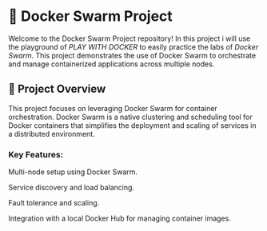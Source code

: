 #  🐳 Docker Swarm Project
Welcome to the Docker Swarm Project repository! 
In this project i will use the playground of *PLAY WITH DOCKER* to easily practice the labs of *Docker Swarm*.
This project demonstrates the use of Docker Swarm to orchestrate and manage containerized applications across multiple nodes.

## 🌟 Project Overview
This project focuses on leveraging Docker Swarm for container orchestration. 
Docker Swarm is a native clustering and scheduling tool for Docker containers that simplifies the deployment and scaling of services in a distributed environment.

### Key Features:
  Multi-node setup using Docker Swarm.
  
  Service discovery and load balancing.
  
  Fault tolerance and scaling.
  
  Integration with a local Docker Hub for managing container images.
